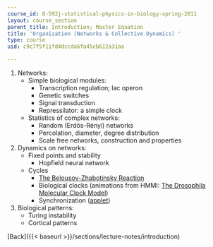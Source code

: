 ```yaml
---
course_id: 8-592j-statistical-physics-in-biology-spring-2011
layout: course_section
parent_title: Introduction; Master Equation
title: 'Organization (Networks & Collective Dynamics) '
type: course
uid: c9c7f5f11fd4dccda6fa45cb612a31aa

---
```


1.  Networks:
    *   Simple biological modules:
        *   Transcription regulation; lac operon
        *   Genetic switches
        *   Signal transduction
        *   Repressilator: a simple clock
    *   Statistics of complex networks:
        *   Random (Erdös-Rényi) networks
        *   Percolation, diameter, degree distribution
        *   Scale free networks, construction and properties
2.  Dynamics on networks:
    *   Fixed points and stability
        *   Hopfield neural network
    *   Cycles
        *   [The Belousov-Zhabotinsky Reaction](http://www.scholarpedia.org/article/Belousov-Zhabotinsky_reaction)
        *   Biological clocks (animations from HMMI: [The Drosophila Molecular Clock Model](http://www.hhmi.org/biointeractive/drosophila-molecular-clock-model))
        *   Synchronization ([applet](http://www.ffn.ub.es/%7Ealbert/applets/Kuramoto.html))
3.  Biological patterns:
    *   Turing instability
    *   Cortical patterns

[Back]({{< baseurl >}}/sections/lecture-notes/introduction)